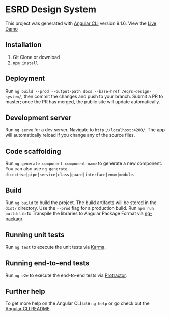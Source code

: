 # ESRD Design System

This project was generated with [Angular CLI](https://github.com/angular/angular-cli) version 9.1.6.
View the [Live Demo](https://thomaszhengeqrs.github.io/eqrs-design-system/)

## Installation
1. Git Clone or download
2. `npm install`

## Deployment

Run `ng build --prod --output-path docs --base-href /eqrs-design-system/`, then commit the changes and push to your branch. Submit a PR to master; once the PR has merged, the public site will update automatically.

## Development server

Run `ng serve` for a dev server. Navigate to `http://localhost:4200/`. The app will automatically reload if you change any of the source files.

## Code scaffolding

Run `ng generate component component-name` to generate a new component. You can also use `ng generate directive|pipe|service|class|guard|interface|enum|module`.

## Build

Run `ng build` to build the project. The build artifacts will be stored in the `dist/` directory. Use the `--prod` flag for a production build.
Run `npm run build:lib` to Transpile the libraries to Angular Package Format via [ng-packagr](https://github.com/ng-packagr/ng-packagr)

## Running unit tests

Run `ng test` to execute the unit tests via [Karma](https://karma-runner.github.io).

## Running end-to-end tests

Run `ng e2e` to execute the end-to-end tests via [Protractor](http://www.protractortest.org/).

## Further help

To get more help on the Angular CLI use `ng help` or go check out the [Angular CLI README](https://github.com/angular/angular-cli/blob/master/README.md).
